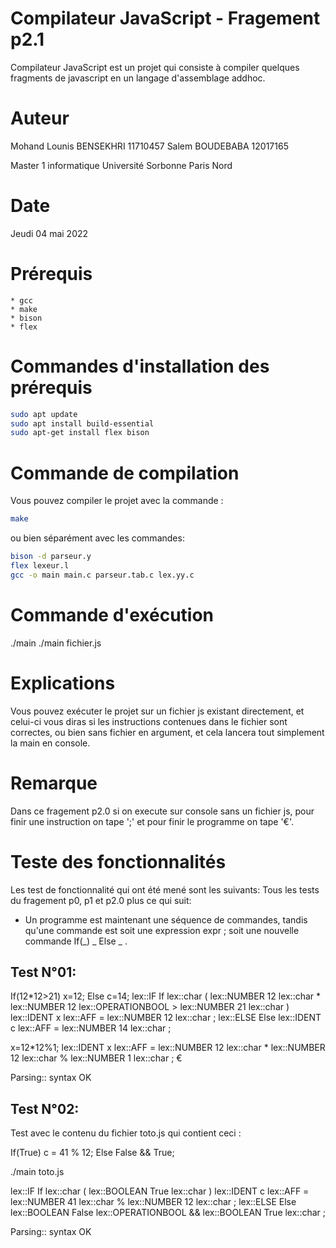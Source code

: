 # Compilateur JavaScript    -   Fragement p2.1
Compilateur JavaScript est un projet qui consiste à compiler quelques fragments de javascript en un langage d'assemblage addhoc.

# Auteur
Mohand Lounis BENSEKHRI     11710457
Salem BOUDEBABA             12017165
		
Master 1 informatique 
Université Sorbonne Paris Nord

# Date
Jeudi 04 mai 2022

# Prérequis
    * gcc
    * make
    * bison
    * flex

# Commandes d'installation des prérequis
```bash 
sudo apt update
sudo apt install build-essential
sudo apt-get install flex bison
```

# Commande de compilation
Vous pouvez compiler le projet avec la commande :
```bash 
make
```

ou bien séparément avec les commandes: 
```bash 
bison -d parseur.y
flex lexeur.l
gcc -o main main.c parseur.tab.c lex.yy.c
```

# Commande d'exécution
./main
./main fichier.js

# Explications
Vous pouvez exécuter le projet sur un fichier js existant directement, et celui-ci vous diras si les instructions contenues dans le fichier sont correctes, ou bien sans fichier en argument, et cela lancera tout simplement la main en console.

# Remarque
Dans ce fragement p2.0 
si on execute sur console sans un fichier js, pour finir une instruction on tape ';' et pour finir le programme on tape '€'.

# Teste des fonctionnalités
Les test de fonctionnalité qui ont été mené sont les suivants: 
Tous les tests du fragement p0, p1 et p2.0 plus ce qui suit:

* Un programme est maintenant une séquence de commandes, tandis  qu'une commande est soit une expression expr ; soit une nouvelle commande If(_) _ Else _ .

Test N°01:
----------
If(12*12>21) x=12; Else c=14;
lex::IF If
lex::char (
lex::NUMBER 12
lex::char *
lex::NUMBER 12
lex::OPERATIONBOOL >
lex::NUMBER 21
lex::char )
lex::IDENT x
lex::AFF =
lex::NUMBER 12
lex::char ;
lex::ELSE Else
lex::IDENT c
lex::AFF =
lex::NUMBER 14
lex::char ;

x=12*12%1;
lex::IDENT x
lex::AFF =
lex::NUMBER 12
lex::char *
lex::NUMBER 12
lex::char %
lex::NUMBER 1
lex::char ;
€

Parsing:: syntax OK


Test N°02:
----------

Test avec le contenu du fichier toto.js qui contient ceci :  

If(True) c = 41 % 12;
Else False && True;

./main toto.js

lex::IF If
lex::char (
lex::BOOLEAN True
lex::char )
lex::IDENT c
lex::AFF =
lex::NUMBER 41
lex::char %
lex::NUMBER 12
lex::char ;
lex::ELSE Else
lex::BOOLEAN False
lex::OPERATIONBOOL &&
lex::BOOLEAN True
lex::char ;

Parsing:: syntax OK
